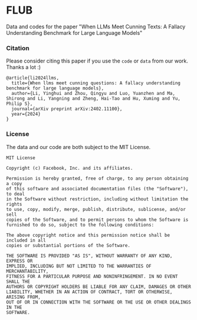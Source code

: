 # FLUB

Data and codes for the paper "When LLMs Meet Cunning Texts: A Fallacy Understanding Benchmark for Large Language Models"



### Citation

Please consider citing this paper if you use the `code` or `data` from our work. Thanks a lot :)

```
@article{li2024llms,
  title={When llms meet cunning questions: A fallacy understanding benchmark for large language models},
  author={Li, Yinghui and Zhou, Qingyu and Luo, Yuanzhen and Ma, Shirong and Li, Yangning and Zheng, Hai-Tao and Hu, Xuming and Yu, Philip S},
  journal={arXiv preprint arXiv:2402.11100},
  year={2024}
}
```

### License
The data and our code are both subject to the MIT License.

```
MIT License

Copyright (c) Facebook, Inc. and its affiliates.

Permission is hereby granted, free of charge, to any person obtaining a copy
of this software and associated documentation files (the "Software"), to deal
in the Software without restriction, including without limitation the rights
to use, copy, modify, merge, publish, distribute, sublicense, and/or sell
copies of the Software, and to permit persons to whom the Software is
furnished to do so, subject to the following conditions:

The above copyright notice and this permission notice shall be included in all
copies or substantial portions of the Software.

THE SOFTWARE IS PROVIDED "AS IS", WITHOUT WARRANTY OF ANY KIND, EXPRESS OR
IMPLIED, INCLUDING BUT NOT LIMITED TO THE WARRANTIES OF MERCHANTABILITY,
FITNESS FOR A PARTICULAR PURPOSE AND NONINFRINGEMENT. IN NO EVENT SHALL THE
AUTHORS OR COPYRIGHT HOLDERS BE LIABLE FOR ANY CLAIM, DAMAGES OR OTHER
LIABILITY, WHETHER IN AN ACTION OF CONTRACT, TORT OR OTHERWISE, ARISING FROM,
OUT OF OR IN CONNECTION WITH THE SOFTWARE OR THE USE OR OTHER DEALINGS IN THE
SOFTWARE.
```
